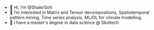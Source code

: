 - 👋 Hi, I’m @ShakirSofi
- 👀 I’m interested in Matrix and Tensor decompositions, Spatiotemporal pattern mining, Time series analysis, ML/DL for climate modelling.
- 🌱 I have a master's degree in data science @ Skoltech


<!---
ShakirSofi/ShakirSofi is a ✨ special ✨ repository because its `README.md` (this file) appears on your GitHub profile.
You can click the Preview link to take a look at your changes.
--->
